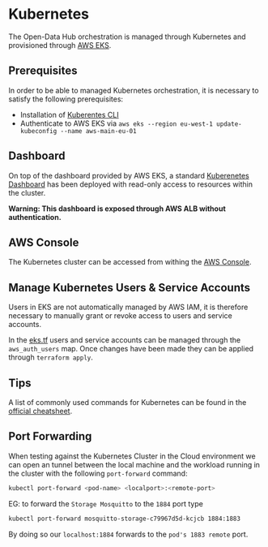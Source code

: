 # Kubernetes

The Open-Data Hub orchestration is managed through Kubernetes and provisioned through [AWS EKS](https://eu-west-1.console.aws.amazon.com/eks/home?region=eu-west-1#/clusters/aws-main-eu-01).

## Prerequisites

In order to be able to managed Kubernetes orchestration, it is necessary to satisfy the following prerequisites:

- Installation of [Kuberentes CLI](https://kubernetes.io/docs/tasks/tools/)
- Authenticate to AWS EKS via `aws eks --region eu-west-1 update-kubeconfig --name aws-main-eu-01`


## Dashboard

On top of the dashboard provided by AWS EKS, a standard [Kuberenetes Dashboard](http://k8s-default-kubernet-62841e8dd0-731115856.eu-west-1.elb.amazonaws.com/) has been deployed with read-only access to resources within the cluster.

**Warning: This dashboard is exposed through AWS ALB without authentication.**

## AWS Console

The Kubernetes cluster can be accessed from withing the [AWS Console](https://eu-west-1.console.aws.amazon.com/eks/home?region=eu-west-1#/clusters/aws-main-eu-01).

## Manage Kubernetes Users & Service Accounts

Users in EKS are not automatically managed by AWS IAM, it is therefore necessary to manually grant or revoke access to users and service accounts.

In the [eks.tf](../infrastructure/terraform/compute/eks.tf) users and service accounts can be managed through the `aws_auth_users` map. Once changes have been made they can be applied through `terraform apply`.

## Tips

A list of commonly used commands for Kubernetes can be found in the [official cheatsheet](https://kubernetes.io/docs/reference/kubectl/cheatsheet/).

## Port Forwarding 

When testing against the Kubernetes Cluster in the Cloud environment we can open an tunnel between the local machine and the workload running in the cluster with the following `port-forward` command:

```sh
kubectl port-forward <pod-name> <localport>:<remote-port>
```

EG: to forward the `Storage Mosquitto` to the `1884` port type
```sh
kubectl port-forward mosquitto-storage-c79967d5d-kcjcb 1884:1883
```

By doing so our `localhost:1884` forwards to the `pod's 1883 remote` port. 